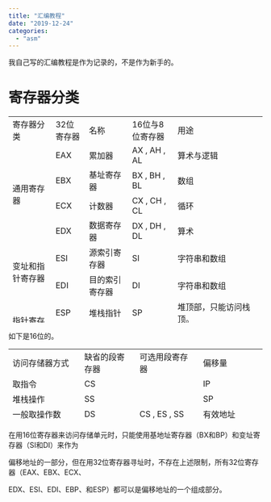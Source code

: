 ```yaml
---
title: "汇编教程"
date: "2019-12-24"
categories: 
  - "asm"
---
```


我自己写的汇编教程是作为记录的，不是作为新手的。

# 寄存器分类

<table style="border-collapse: collapse; width: 100%; height: 409px;"><tbody><tr style="height: 24px;"><td style="width: 17.2273%; height: 24px;">寄存器分类</td><td style="width: 11.7727%; height: 24px;">32位寄存器</td><td style="width: 17.2424%; height: 24px;">名称</td><td style="width: 18.091%; height: 24px;">16位与8位寄存器</td><td style="width: 35.6666%; height: 24px;">用途</td></tr><tr style="height: 24px;"><td style="width: 17.2273%; height: 96px;" rowspan="4">通用寄存器</td><td style="width: 11.7727%; height: 24px;">EAX</td><td style="width: 17.2424%; height: 24px;">累加器</td><td style="width: 18.091%; height: 24px;">AX , AH , AL</td><td style="width: 35.6666%; height: 24px;">算术与逻辑</td></tr><tr style="height: 24px;"><td style="width: 11.7727%; height: 24px;">EBX</td><td style="width: 17.2424%; height: 24px;">基址寄存器</td><td style="width: 18.091%; height: 24px;">BX , BH , BL</td><td style="width: 35.6666%; height: 24px;">数组</td></tr><tr style="height: 24px;"><td style="width: 11.7727%; height: 24px;">ECX</td><td style="width: 17.2424%; height: 24px;">计数器</td><td style="width: 18.091%; height: 24px;">CX , CH , CL</td><td style="width: 35.6666%; height: 24px;">循环</td></tr><tr style="height: 24px;"><td style="width: 11.7727%; height: 24px;">EDX</td><td style="width: 17.2424%; height: 24px;">数据寄存器</td><td style="width: 18.091%; height: 24px;">DX , DH , DL</td><td style="width: 35.6666%; height: 24px;">算术</td></tr><tr style="height: 24px;"><td style="width: 17.2273%; height: 48px;" rowspan="2">变址和指针寄存器</td><td style="width: 11.7727%; height: 24px;">ESI</td><td style="width: 17.2424%; height: 24px;">源索引寄存器</td><td style="width: 18.091%; height: 24px;">SI</td><td style="width: 35.6666%; height: 24px;">字符串和数组</td></tr><tr style="height: 24px;"><td style="width: 11.7727%; height: 24px;">EDI</td><td style="width: 17.2424%; height: 24px;">目的索引寄存器</td><td style="width: 18.091%; height: 24px;">DI</td><td style="width: 35.6666%; height: 24px;">字符串和数组</td></tr><tr style="height: 24px;"><td style="width: 17.2273%; height: 49px;" rowspan="2">指针寄存器</td><td style="width: 11.7727%; height: 24px;">ESP</td><td style="width: 17.2424%; height: 24px;">堆栈指针</td><td style="width: 18.091%; height: 24px;">SP</td><td style="width: 35.6666%; height: 24px;">堆顶部，只能访问栈顶。</td></tr><tr style="height: 25px;"><td style="width: 11.7727%; height: 25px;">EBP</td><td style="width: 17.2424%; height: 25px;">基址指针</td><td style="width: 18.091%; height: 25px;">BP</td><td style="width: 35.6666%; height: 25px;">堆底部，基址加偏移可以取堆栈数据</td></tr><tr style="height: 24px;"><td style="width: 17.2273%; height: 24px;"></td><td style="width: 11.7727%; height: 24px;">EIP</td><td style="width: 17.2424%; height: 24px;">指令指针</td><td style="width: 18.091%; height: 24px;">IP</td><td style="width: 35.6666%; height: 24px;">指向下一条指令</td></tr><tr style="height: 24px;"><td style="width: 17.2273%; height: 24px;"></td><td style="width: 11.7727%; height: 24px;">EFlags</td><td style="width: 17.2424%; height: 24px;">标志位</td><td style="width: 18.091%; height: 24px;">flags</td><td style="width: 35.6666%; height: 24px;">状态和控制标志位</td></tr><tr style="height: 24px;"><td style="width: 17.2273%; height: 144px;" rowspan="6">段寄存器</td><td style="width: 11.7727%; height: 24px;">CS</td><td style="width: 17.2424%; height: 24px;">代码段寄存器</td><td style="width: 18.091%; height: 24px;"></td><td style="width: 35.6666%; height: 24px;"></td></tr><tr style="height: 24px;"><td style="width: 11.7727%; height: 24px;">DS</td><td style="width: 17.2424%; height: 24px;">数据段寄存器</td><td style="width: 18.091%; height: 24px;"></td><td style="width: 35.6666%; height: 24px;"></td></tr><tr style="height: 24px;"><td style="width: 11.7727%; height: 24px;">ES</td><td style="width: 17.2424%; height: 24px;">附件数据段寄存器</td><td style="width: 18.091%; height: 24px;"></td><td style="width: 35.6666%; height: 24px;"></td></tr><tr style="height: 24px;"><td style="width: 11.7727%; height: 24px;">SS</td><td style="width: 17.2424%; height: 24px;">堆栈段寄存器</td><td style="width: 18.091%; height: 24px;"></td><td style="width: 35.6666%; height: 24px;"></td></tr><tr style="height: 24px;"><td style="width: 11.7727%; height: 24px;">FS</td><td style="width: 17.2424%; height: 24px;">附加数据段寄存器</td><td style="width: 18.091%; height: 24px;"></td><td style="width: 35.6666%; height: 24px;"></td></tr><tr style="height: 24px;"><td style="width: 11.7727%; height: 24px;">GS</td><td style="width: 17.2424%; height: 24px;">附加数据段寄存器</td><td style="width: 18.091%; height: 24px;"></td><td style="width: 35.6666%; height: 24px;"></td></tr></tbody></table>

如下是16位的。

<table style="border-collapse: collapse; width: 100%; height: 144px;"><tbody><tr style="height: 24px;"><td style="width: 28.2727%; height: 24px;" colspan="2">访问存储器方式</td><td style="width: 21.7273%; height: 24px;">缺省的段寄存器</td><td style="width: 25%; height: 24px;">可选用段寄存器</td><td style="width: 25%; height: 24px;">偏移量</td></tr><tr style="height: 24px;"><td style="width: 28.2727%; height: 24px;" colspan="2">取指令</td><td style="width: 21.7273%; height: 24px;">CS</td><td style="width: 25%; height: 24px;"></td><td style="width: 25%; height: 24px;">IP</td></tr><tr style="height: 24px;"><td style="width: 28.2727%; height: 24px;" colspan="2">堆栈操作</td><td style="width: 21.7273%; height: 24px;">SS</td><td style="width: 25%; height: 24px;"></td><td style="width: 25%; height: 24px;">SP</td></tr><tr style="height: 24px;"><td style="width: 28.2727%; height: 24px;" colspan="2">一般取操作数</td><td style="width: 21.7273%; height: 24px;">DS</td><td style="width: 25%; height: 24px;">CS , ES , SS</td><td style="width: 25%; height: 24px;">有效地址</td></tr><tr style="height: 24px;"><td style="width: 12.5%; height: 48px;" rowspan="2">串操作</td><td style="width: 15.7727%; height: 24px;">源操作数</td><td style="width: 21.7273%; height: 24px;">DS</td><td style="width: 25%; height: 24px;">CS , ES , SS</td><td style="width: 25%; height: 24px;">SI</td></tr><tr style="height: 24px;"><td style="width: 15.7727%; height: 24px;">目的操作数</td><td style="width: 21.7273%; height: 24px;">ES</td><td style="width: 25%; height: 24px;"></td><td style="width: 25%; height: 24px;">DI</td></tr><tr><td style="width: 28.2727%;" colspan="2">指针寄存器BP</td><td style="width: 21.7273%;">SS</td><td style="width: 25%;">CS , ES , SS</td><td style="width: 25%;">有效地址</td></tr></tbody></table>

在用16位寄存器来访问存储单元时，只能使用基地址寄存器（BX和BP）和变址寄存器（SI和DI）来作为

偏移地址的一部分，但在用32位寄存器寻址时，不存在上述限制，所有32位寄存器（EAX、EBX、ECX、

EDX、ESI、EDI、EBP、和ESP）都可以是偏移地址的一个组成部分。
